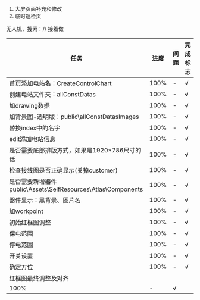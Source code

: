 1. 大屏页面补充和修改
2. 临时巡检页

无人机，搜索：// 接着做

|任务|进度|问题|完成标志|
|-|-|-|-|
|首页添加电站名：CreateControlChart|100%|-|√
|创建电站文件夹：allConstDatas|100%|-|√
|加drawing数据|100%|-|√
|加背景图-透明版：public\allConstDatasImages|100%|-|√
|替换index中的名字|100%|-|√
|edit添加电站信息|100%|-|√
|是否需要底部排版方式，如果是1920*786尺寸的话|100%|-|√
|检查接线图是否正确显示(关掉customer)|100%|-|√
|是否需要新增器件public\Assets\SelfResources\Atlas\Components|100%|-|√
|器件显示：黑背景、图片名|100%|-|√
|加workpoint|100%|-|√
|初始红框图调整|100%|-|√
|保电范围|100%|-|√
|停电范围|100%|-|√
|开关设置|100%|-|√
|确定方位|100%|-|√
|红框图最终调整及对齐|
100%|-|√